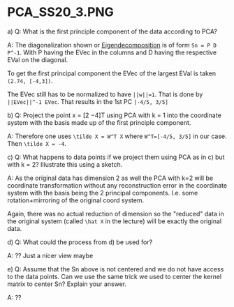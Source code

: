 # PCA_SS20_3.PNG 

a) Q: What is the first principle component of the data according to PCA?

A: The diagonalization shown or [Eigendecomposition](https://en.wikipedia.org/wiki/Eigendecomposition_of_a_matrix#Example) is of form `Sn = P D P^-1`.
With P having the EVec in the columns and D having the respective EVal on the diagonal.

To get the first principal component the EVec of the largest EVal is taken `(2.74, [-4,3])`.

The EVec still has to be normalized to have `||w||=1`. That is done by `||EVec||^-1 EVec`.
That results in the 1st PC `[-4/5, 3/5]`

b) Q: Project the point x = [2 −4]T using PCA with k = 1 into the coordinate system with
the basis made up of the first principle component.

A: Therefore one uses `\tilde X = W^T X` where `W^T=[-4/5, 3/5]` in our case.
Then `\tilde X = -4`.

c) Q: What happens to data points if we project them using PCA as in c) but with k = 2?
Illustrate this using a sketch.

A: As the original data has dimension 2 as well the PCA with k=2 will be coordinate transformation without any reconstruction error in the coordinate system with the basis being the 2 principal components.
I.e. some rotation+mirroring of the original coord system.

Again, there was no actual reduction of dimension so the "reduced" data in the original system (called `\hat X` in the lecture) will be exactly the original data.

d) Q: What could the process from d) be used for?

A: ?? Just a nicer view maybe

e) Q: Assume that the Sn above is not centered and we do not have access to the data points.
Can we use the same trick we used to center the kernel matrix to center Sn? Explain your
answer.

A: ?? 

